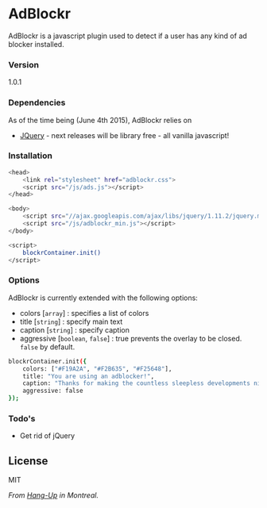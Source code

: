 # AdBlockr

AdBlockr is a javascript plugin used to detect if a user has any kind of ad blocker installed.

### Version
1.0.1

### Dependencies

As of the time being (June 4th 2015), AdBlockr relies on 
* [JQuery] - next releases will be library free - all vanilla javascript!


### Installation

```sh
<head>
    <link rel="stylesheet" href="adblockr.css">
    <script src="/js/ads.js"></script>
</head>

<body>
    <script src="//ajax.googleapis.com/ajax/libs/jquery/1.11.2/jquery.min.js"></script>
    <script src="/js/adblockr_min.js"></script>
</body>

<script>
    blockrContainer.init()
</script>
```



### Options

AdBlockr is currently extended with the following options: 


* colors [```array```] : specifies a list of colors
* title [```string```] : specify main text
* caption [```string```] : specify caption
* aggressive [```boolean```, ```false```] : true prevents the overlay to be closed. ```false``` by default.

```sh
blockrContainer.init({
    colors: ["#F19A2A", "#F2B635", "#F25648"],
    title: "You are using an adblocker!",
    caption: "Thanks for making the countless sleepless developments nights made completely worthless.",
    aggressive: false
});
```


### Todo's

* Get rid of jQuery

License
----

MIT


*From [Hang-Up] in Montreal.*


[jQuery]:http://jquery.com
[Hang-Up]:http://hang-up.github.io
